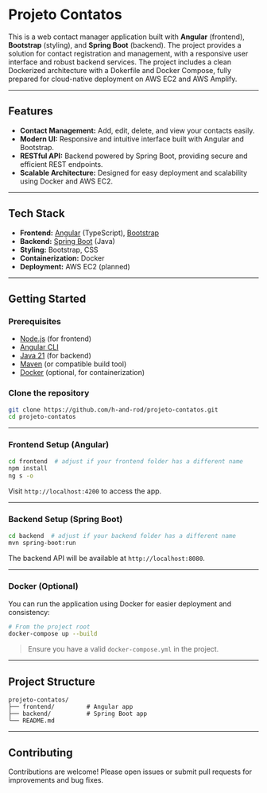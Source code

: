 # Projeto Contatos

This is a web contact manager application built with **Angular** (frontend), **Bootstrap** (styling), and **Spring Boot** (backend). The project provides a solution for contact registration and management, with a responsive user interface and robust backend services. The project includes a clean Dockerized architecture with a Dokerfile and Docker Compose, fully prepared for cloud-native deployment on AWS EC2 and AWS Amplify.

---

## Features

- **Contact Management:** Add, edit, delete, and view your contacts easily.
- **Modern UI:** Responsive and intuitive interface built with Angular and Bootstrap.
- **RESTful API:** Backend powered by Spring Boot, providing secure and efficient REST endpoints.
- **Scalable Architecture:** Designed for easy deployment and scalability using Docker and AWS EC2.

---

## Tech Stack

- **Frontend:** [Angular](https://angular.io/) (TypeScript), [Bootstrap](https://getbootstrap.com/)
- **Backend:** [Spring Boot](https://spring.io/projects/spring-boot) (Java)
- **Styling:** Bootstrap, CSS
- **Containerization:** Docker
- **Deployment:** AWS EC2 (planned)

---

## Getting Started

### Prerequisites

- [Node.js](https://nodejs.org/) (for frontend)
- [Angular CLI](https://angular.io/cli)
- [Java 21](https://adoptopenjdk.net/) (for backend)
- [Maven](https://maven.apache.org/) (or compatible build tool)
- [Docker](https://www.docker.com/) (optional, for containerization)

### Clone the repository

```bash
git clone https://github.com/h-and-rod/projeto-contatos.git
cd projeto-contatos
```

---

### Frontend Setup (Angular)

```bash
cd frontend  # adjust if your frontend folder has a different name
npm install
ng s -o
```
Visit `http://localhost:4200` to access the app.

---

### Backend Setup (Spring Boot)

```bash
cd backend  # adjust if your backend folder has a different name
mvn spring-boot:run
```
The backend API will be available at `http://localhost:8080`.

---

### Docker (Optional)

You can run the application using Docker for easier deployment and consistency:

```bash
# From the project root
docker-compose up --build
```
> Ensure you have a valid `docker-compose.yml` in the project.

---

## Project Structure

```
projeto-contatos/
├── frontend/         # Angular app
├── backend/          # Spring Boot app
└── README.md
```

---

## Contributing

Contributions are welcome! Please open issues or submit pull requests for improvements and bug fixes.

